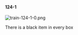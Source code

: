 #### 124-1
![train-124-1-0.png](https://github.com/lil-lab/nlvr/raw/master/nlvr/train/images/4/train-124-1-0.png "train-124-1-0.png")

There is a black item in every box